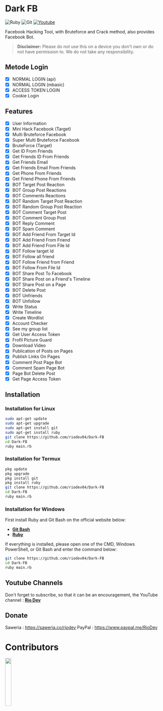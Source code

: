 # Dark FB

![Ruby](https://img.shields.io/badge/ruby-%23CC342D.svg?style=for-the-badge&logo=ruby&logoColor=white)
![Git](https://img.shields.io/badge/git-%23F05033.svg?style=for-the-badge&logo=git&logoColor=white)
[![Youtube](https://img.shields.io/badge/Youtube-Rio--Dev-red?style=for-the-badge&logo=youtube)](https://youtube.com/@riodev)

Facebook Hacking Tool, with Bruteforce and Crack method, also provides Facebook Bot.
> **Disclaimer:** Please do not use this on a device you don't own or do not have permission to. We do not take any responsibility.

## Metode Login
- [x] NORMAL LOGIN (api)
- [x] NORMAL LOGIN (mbasic)
- [x] ACCESS TOKEN LOGIN
- [x] Cookie Login

## Features
- [x] User Information
- [x] Mini Hack Facebook (Target)
- [x] Multi Bruteforce Facebook
- [x] Super Multi Bruteforce Facebook
- [x] BruteForce (Target)
- [x] Get ID From Friends
- [x] Get Friends ID From Friends
- [x] Get Friends Email
- [x] Get Friends Email From Friends
- [x] Get Phone From Friends
- [x] Get Friend  Phone From Friends
- [x] BOT Target Post Reaction
- [x] BOT Group Post Reactions
- [x] BOT Comments Reactions
- [x] BOT Random Target Post Reaction
- [x] BOT Random Group Post Reaction
- [x] BOT Comment Target Post
- [x] BOT Comment Group Post
- [x] BOT Reply Comment
- [x] BOT Spam Comment
- [x] BOT Add Friend From Target Id
- [x] BOT Add Friend From Friend
- [x] BOT Add Friend From File Id
- [x] BOT Follow target Id
- [x] BOT Follow all friend
- [x] BOT Follow Friend from Friend
- [x] BOT Follow From File Id
- [x] BOT Share Post To Facebook
- [x] BOT Share Post on a Friend's Timeline
- [x] BOT Share Post on a Page
- [x] BOT Delete Post
- [x] BOT Unfriends
- [x] BOT Unfollow
- [x] Write Status
- [x] Write Timeline
- [x] Create Wordlist
- [x] Account Checker
- [x] See my group list
- [x] Get User Access Token
- [x] Frofil Picture Guard
- [x] Download Video
- [x] Publication of Posts on Pages
- [x] Publish Links On Pages
- [x] Comment Post Page Bot
- [x] Comment Spam Page Bot
- [x] Page Bot Delete Post
- [x] Get Page Access Token

## Installation

### Installation for Linux
```bash
sudo apt-get update
sudo apt-get upgrade
sudo apt-get install git
sudo apt-get install ruby
git clone https://github.com/riodev04/Dark-FB
cd Dark-FB
ruby main.rb
```
### Installation for Termux
```bash
pkg update
pkg upgrade
pkg install git
pkg install ruby
git clone https://github.com/riodev04/Dark-FB
cd Dark-FB
ruby main.rb
```

### Installation for Windows
First install Ruby and Git Bash on the official website below:
- [**Git Bash**](https://git-scm.com/downloads)
- [**Ruby**](https://rubyinstaller.org/)

If everything is installed, please open one of the CMD, Windows PowerShell, or Git Bash and enter the command below:
```bash
git clone https://github.com/riodev04/Dark-FB
cd Dark-FB
ruby main.rb
```

## Youtube Channels
Don't forget to subscribe, so that it can be an encouragement, the YouTube channel : [**Rio Dev**](https://www.youtube.com/@riodev)

## Donate
Saweria : https://saweria.co/riodev
PayPal : https://www.paypal.me/RioDev

# Contributors

<a href="https://github.com/riodev04/Dark-FB/graphs/contributors">
  <img width="20%" src="https://contrib.rocks/image?repo=riodev04/Dark-FB" />
</a>
